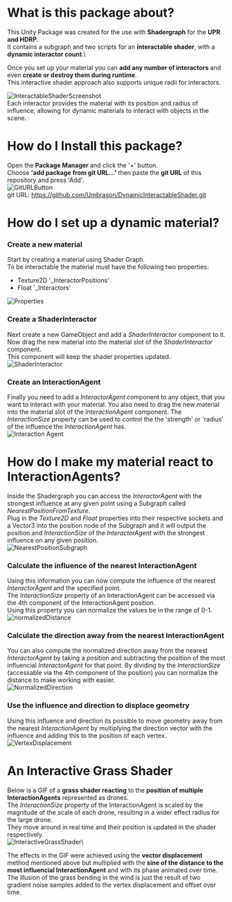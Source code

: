 # What is this package about?
This Unity Package was created for the use with **Shadergraph** for the **UPR and HDRP**.\
It contains a subgraph and two scripts for an **interactable shader**, with a **dynamic interactor count**.\

Once you set up your material you can **add any number of interactors** and even **create or destroy them during runtime**.\
This interactive shader approach also supports unique radii for interactors.

![InteractableShaderScreenshot](https://user-images.githubusercontent.com/45980080/114247004-62feb000-9994-11eb-9d45-ed66c504d2ce.PNG)\
Each interactor provides the material with its position and radius of influence, allowing for dynamic materials to interact with objects in the scene.

# How do I Install this package?

Open the **Package Manager** and click the '+' button.\
Choose **'add package from git URL...'** then paste the **git URL** of this repository and press 'Add'.\
![GitURLButton](https://user-images.githubusercontent.com/45980080/114253417-6f8e0300-99aa-11eb-8744-beaf33319d0c.PNG) \
git URL: https://github.com/Umbrason/DynamicInteractableShader.git

# How do I set up a dynamic material?
### Create a new material
Start by creating a material using Shader Graph.\
To be interactable the material must have the following two properties:
* Texture2D '_InteractorPositions'
* Float     '_Interactors' 

![Properties](https://user-images.githubusercontent.com/45980080/114247747-3186e400-9996-11eb-90c5-cc0b9695885e.PNG)

### Create a ShaderInteractor
Next create a new GameObject and add a *ShaderInteractor* component to it.\
Now drag the new material into the material slot of the *ShaderInteractor* component.\
This component will keep the shader properties updated.\
![ShaderInteractor](https://user-images.githubusercontent.com/45980080/114247043-76aa1680-9994-11eb-8c47-3e4b7f9d4ab8.PNG)

### Create an InteractionAgent
Finally you need to add a *InteractorAgent* component to any object, that you want to interact with your material.
You also need to drag the new material into the material slot of the *InteractionAgent* component.
The *InteractionSize* property can be used to control the the 'strength' or 'radius' of the influence the *InteractionAgent* has.\
![Interaction Agent](https://user-images.githubusercontent.com/45980080/114247037-74e05300-9994-11eb-8a5d-5fb3bd8c74cb.PNG)

# How do I make my material react to InteractionAgents?
Inside the Shadergraph you can access the *InteractorAgent* with the strongest influence at any given point using a Subgraph called *NearestPositionFromTexture*.\
Plug in the *Texture2D* and *Float* properties into their respective sockets and a Vector3 into the position node of the Subgraph and it will output the position and *InteractionSize* of the *InteractorAgent* with the strongest influence on any given position.\
![NearestPositionSubgraph](https://user-images.githubusercontent.com/45980080/114247641-e1a81d00-9995-11eb-8ec3-4c9a52257bc9.PNG)

### Calculate the influence of the nearest InteractionAgent
Using this information you can now compute the influence of the nearest *InteractorAgent* and the specified point.\
The *InteractionSize* property of an InteractionAgent can be accessed via the 4th component of the InteractionAgent position.\
Using this property you can normalize the values be in the range of 0-1.\
![normalizedDistance](https://user-images.githubusercontent.com/45980080/114248711-a5c28700-9998-11eb-8e93-5d93bc017e67.PNG)


### Calculate the direction away from the nearest InteractionAgent
You can also compute the normalized direction away from the nearest *InteractorAgent* by taking a position and subtracting the position of the most influencial *InteractorAgent* for that point. By dividing by the *InteractionSize* (accessable via the 4th component of the position) you can normalize the distance to make working with easier.\
![NormalizedDirection](https://user-images.githubusercontent.com/45980080/114248707-a529f080-9998-11eb-877c-94a91f081dc1.PNG)

### Use the influence and direction to displace geometry
Using this influence and direction its possible to move geometry away from the nearest *InteractionAgent* by multiplying the direction vector with the influence and adding this to the position of each vertex.\
![VertexDisplacement](https://user-images.githubusercontent.com/45980080/114249975-744bba80-999c-11eb-82a1-8e6e17696aaa.PNG)

# An Interactive Grass Shader
Below is a GIF of a **grass shader reacting** to the **position of multiple InteractionAgents** represented as drones.\
The *InteractionSize* property of the InteractionAgent is scaled by the magnitude of the scale of each drone, resulting in a wider effect radius for the large drone.\
They move around in real time and their position is updated in the shader respectively.\
![InteractiveGrassShader](https://user-images.githubusercontent.com/45980080/114252098-e2e04680-99a3-11eb-9c89-0bc20f8932b8.gif)\

The effects in the GIF were achieved using the **vector displacement** method mentioned above but multiplied with the **sine of the distance to the most influencial  InteractionAgent** and with its phase animated over time.
The illusion of the grass bending in the wind is just the result of two gradient noise samples added to the vertex displacement and offset over time.
